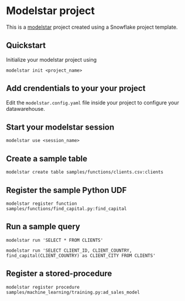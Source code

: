 # Modelstar project

This is a [modelstar](https://modelstar.io) project created using a Snowflake project template.

## Quickstart

Initialize your modelstar project using

```shell
modelstar init <project_name>
```

## Add crendentials to your your project

Edit the `modelstar.config.yaml` file inside your project to configure your datawarehouse.

## Start your modelstar session

```shell
modelstar use <session_name>
```

## Create a sample table

```shell
modelstar create table samples/functions/clients.csv:clients
```

## Register the sample Python UDF

```shell
modelstar register function samples/functions/find_capital.py:find_capital
```

## Run a sample query

```shell
modelstar run 'SELECT * FROM CLIENTS'
```

```shell
modelstar run 'SELECT CLIENT_ID, CLIENT_COUNTRY, find_capital(CLIENT_COUNTRY) as CLIENT_CITY FROM CLIENTS'
```

## Register a stored-procedure

```shell
modelstar register procedure samples/machine_learning/training.py:ad_sales_model
```